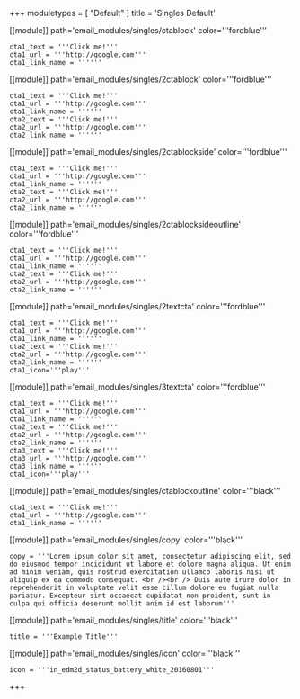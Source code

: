 +++
moduletypes = [ "Default" ]
title = 'Singles Default'

[[module]]
path='email_modules/singles/ctablock'
color='''fordblue'''

	cta1_text = '''Click me!'''
	cta1_url = '''http://google.com'''
	cta1_link_name = ''''''

[[module]]
path='email_modules/singles/2ctablock'
color='''fordblue'''

	cta1_text = '''Click me!'''
	cta1_url = '''http://google.com'''
	cta1_link_name = ''''''
	cta2_text = '''Click me!'''
	cta2_url = '''http://google.com'''
	cta2_link_name = ''''''

[[module]]
path='email_modules/singles/2ctablockside'
color='''fordblue'''

	cta1_text = '''Click me!'''
	cta1_url = '''http://google.com'''
	cta1_link_name = ''''''
	cta2_text = '''Click me!'''
	cta2_url = '''http://google.com'''
	cta2_link_name = ''''''

[[module]]
path='email_modules/singles/2ctablocksideoutline'
color='''fordblue'''

	cta1_text = '''Click me!'''
	cta1_url = '''http://google.com'''
	cta1_link_name = ''''''
	cta2_text = '''Click me!'''
	cta2_url = '''http://google.com'''
	cta2_link_name = ''''''

[[module]]
path='email_modules/singles/2textcta'
color='''fordblue'''

	cta1_text = '''Click me!'''
	cta1_url = '''http://google.com'''
	cta1_link_name = ''''''
	cta2_text = '''Click me!'''
	cta2_url = '''http://google.com'''
	cta2_link_name = ''''''
	cta1_icon='''play'''

[[module]]
path='email_modules/singles/3textcta'
color='''fordblue'''

	cta1_text = '''Click me!'''
	cta1_url = '''http://google.com'''
	cta1_link_name = ''''''
	cta2_text = '''Click me!'''
	cta2_url = '''http://google.com'''
	cta2_link_name = ''''''
	cta3_text = '''Click me!'''
	cta3_url = '''http://google.com'''
	cta3_link_name = ''''''
	cta1_icon='''play'''

[[module]]
path='email_modules/singles/ctablockoutline'
color='''black'''

	cta1_text = '''Click me!'''
	cta1_url = '''http://google.com'''
	cta1_link_name = ''''''

[[module]]
path='email_modules/singles/copy'
color='''black'''

	copy = '''Lorem ipsum dolor sit amet, consectetur adipiscing elit, sed do eiusmod tempor incididunt ut labore et dolore magna aliqua. Ut enim ad minim veniam, quis nostrud exercitation ullamco laboris nisi ut aliquip ex ea commodo consequat. <br /><br /> Duis aute irure dolor in reprehenderit in voluptate velit esse cillum dolore eu fugiat nulla pariatur. Excepteur sint occaecat cupidatat non proident, sunt in culpa qui officia deserunt mollit anim id est laborum'''

[[module]]
path='email_modules/singles/title'
color='''black'''

	title = '''Example Title'''

[[module]]
path='email_modules/singles/icon'
color='''black'''

	icon = '''in_edm2d_status_battery_white_20160801'''

+++